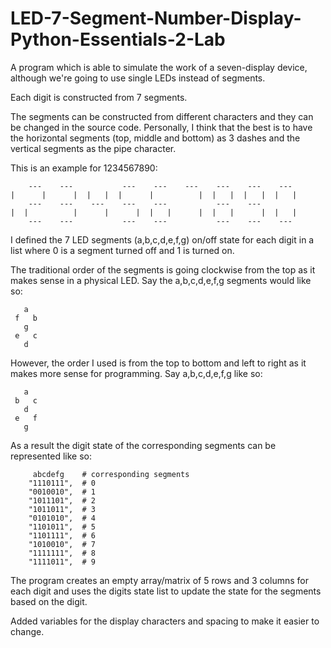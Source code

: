 # LED-7-Segment-Number-Display-Python-Essentials-2-Lab

A program which is able to simulate the work of a seven-display device, although we're going to use single LEDs instead of segments.

Each digit is constructed from 7 segments.

The segments can be constructed from different characters and they can be changed in the source code.
Personally, I think that the best is to have the horizontal segments (top, middle and bottom) as 3 dashes and the vertical segments as the pipe character.

This is an example for 1234567890:


        ---    ---           ---    ---    ---    ---    ---    ---   
    |      |      |  |   |  |      |          |  |   |  |   |  |   |  
        ---    ---    ---    ---    ---           ---    ---
    |  |          |      |      |  |   |      |  |   |      |  |   |  
        ---    ---           ---    ---           ---    ---    ---   

I defined the 7 LED segments (a,b,c,d,e,f,g) on/off state for each digit in a list
where 0 is a segment turned off and 1 is turned on.

The traditional order of the segments is going clockwise from the top
as it makes sense in a physical LED. Say the a,b,c,d,e,f,g segments would like so:
```
   a
 f   b
   g
 e   c
   d
```
However, the order I used is from the top to bottom and left to right
as it makes more sense for programming. Say a,b,c,d,e,f,g like so:
```
   a
 b   c
   d
 e   f
   g
```
As a result the digit state of the corresponding segments can be represented like so:
```
     abcdefg    # corresponding segments
    "1110111",  # 0
    "0010010",  # 1
    "1011101",  # 2
    "1011011",  # 3
    "0101010",  # 4
    "1101011",  # 5
    "1101111",  # 6
    "1010010",  # 7
    "1111111",  # 8
    "1111011",  # 9
```
The program creates an empty array/matrix of 5 rows and 3 columns for each digit and uses the digits state list to update the state for the segments based on the digit.

Added variables for the display characters and spacing to make it easier to change.